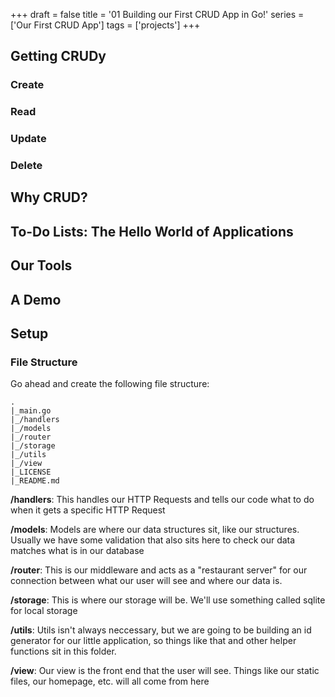 +++
draft = false
title = '01 Building our First CRUD App in Go!'
series = ['Our First CRUD App']
tags = ['projects']
+++

## Getting CRUDy

### Create

### Read

### Update

### Delete

## Why CRUD?

## To-Do Lists: The Hello World of Applications

## Our Tools

## A Demo

## Setup

### File Structure

Go ahead and create the following file structure:

```
.
|_main.go
|_/handlers
|_/models
|_/router
|_/storage
|_/utils
|_/view
|_LICENSE
|_README.md
```



**/handlers**: This handles our HTTP Requests and tells our code what to do when it gets a specific HTTP Request

**/models**: Models are where our data structures sit, like our structures. Usually we have some validation that also sits here to check our data matches what is in our database

**/router**: This is our middleware and acts as a "restaurant server" for our connection between what our user will see and where our data is.

**/storage**: This is where our storage will be. We'll use something called sqlite for local storage

**/utils**: Utils isn't always neccessary, but we are going to be building an id generator for our little application, so things like that and other helper functions sit in this folder.

**/view**: Our view is the front end that the user will see. Things like our static files, our homepage, etc. will all come from here



